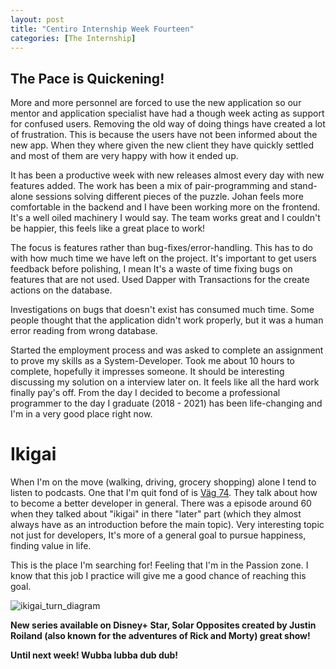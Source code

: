 ```yaml
---
layout: post
title: "Centiro Internship Week Fourteen"
categories: [The Internship]
---
```


## The Pace is Quickening!

More and more personnel are forced to use the new application so our mentor and application specialist have had a though week acting as support for confused users.
Removing the old way of doing things have created a lot of frustration. This is because the users have not been informed about the new app. When they where given the new client they have quickly
settled and most of them are very happy with how it ended up.

It has been a productive week with new releases almost every day with new features added. The work has been a mix of pair-programming and stand-alone sessions solving different pieces of the puzzle.
Johan feels more comfortable in the backend and I have been working more on the frontend. It's a well oiled machinery I would say. The team works great and I couldn't be happier, this feels like a great place to work!

The focus is features rather than bug-fixes/error-handling. This has to do with how much time we have left on the project. It's important to get users feedback before polishing, I mean It's a waste of time fixing bugs on features that are not used. Used Dapper with Transactions for the create actions on the database.

Investigations on bugs that doesn't exist has consumed much time. Some people thought that the application didn't work properly, but it was a human error reading from wrong database.

Started the employment process and was asked to complete an assignment to prove my skills as a System-Developer. Took me about 10 hours to complete, hopefully it impresses someone. It should be interesting discussing
my solution on a interview later on. It feels like all the hard work finally pay's off. From the day I decided to become a professional programmer to the day I graduate (2018 - 2021) has been life-changing and I'm in a very good place right now.

# Ikigai

When I'm on the move (walking, driving, grocery shopping) alone I tend to listen to podcasts. One that I'm quit fond of is [Väg 74](https://www.agical.se/pod/). They talk about how to become a better developer in general. There was a episode around 60 when they talked about "ikigai" in there "later" part (which they almost always have as an introduction before the main topic). Very interesting topic not just for developers, It's more of a general goal to pursue happiness, finding value in life.

This is the place I'm searching for! Feeling that I'm in the Passion zone. I know that this job I practice will give me a good chance of reaching this goal.

![ikigai_turn_diagram](https://irenegianov.files.wordpress.com/2020/07/ikigai-planner.jpg?w=1024)

**New series available on Disney+ Star, Solar Opposites created by Justin Roiland (also known for the adventures of Rick and Morty) great show!**

**Until next week! Wubba lubba dub dub!**
